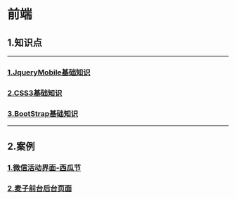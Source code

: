 # 前端  
## 1.知识点  

---

### [1.JqueryMobile基础知识](doc/jqueryBasics.md)  
### [2.CSS3基础知识](doc/CSS3.md)  
### [3.BootStrap基础知识](doc/bootstrap.md)






---
## 2.案例  

### [1.微信活动界面-西瓜节](doc/WeChat_Watermelon.md)  
### [2.麦子前台后台页面](doc/maizi.md)  
